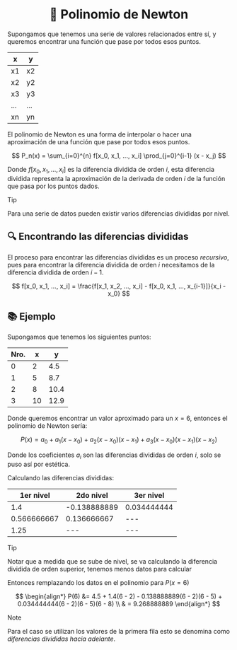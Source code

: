 <h1 align='center'>🚀 Polinomio de Newton</h1>

Supongamos que tenemos una serie de valores
relacionados entre sí, y queremos encontrar una
función que pase por todos esos puntos.

| x   | y   |
| --- | --- |
| x1  | x2  |
| x2  | y2  |
| x3  | y3  |
| ... | ... |
| xn  | yn  |

El polinomio de Newton es una forma de interpolar
o hacer una aproximación de una función que pase
por todos esos puntos.

$$
P_n(x) = \sum_{i=0}^{n} f[x_0, x_1, ..., x_i] \prod_{j=0}^{i-1} (x - x_j)
$$

Donde $f[x_0, x_1, ..., x_i]$ es la diferencia dividida
de orden $i$, esta diferencia dividida representa
la aproximación de la derivada de orden $i$ de la función
que pasa por los puntos dados.

> [!TIP]
> Para una serie de datos pueden existir varios
> diferencias divididas por nivel.

## 🔍 Encontrando las diferencias divididas

El proceso para encontrar las diferencias divididas
es un proceso _recursivo_, pues para encontrar la
diferencia dividida de orden $i$ necesitamos de la
diferencia dividida de orden $i-1$.

$$
f[x_0, x_1, ..., x_i] = \frac{f[x_1, x_2, ..., x_i] - f[x_0, x_1, ..., x_{i-1}]}{x_i - x_0}
$$

## 📚 Ejemplo

Supongamos que tenemos los siguientes puntos:

| Nro. | x   | y    |
| ---- | --- | ---- |
| 0    | 2   | 4.5  |
| 1    | 5   | 8.7  |
| 2    | 8   | 10.4 |
| 3    | 10  | 12.9 |

Donde queremos encontrar un valor aproximado
para un $x=6$, entonces el polinomio de Newton
sería:

$$
P(x) = a_0 + a_1(x - x_0) + a_2(x - x_0)(x - x_1) + a_3(x - x_0)(x - x_1)(x - x_2)
$$

Donde los coeficientes $a_i$ son las diferencias
divididas de orden $i$, solo se puso así por
estética.

Calculando las diferencias divididas:

| 1er nivel   | 2do nivel    | 3er nivel   |
| ----------- | ------------ | ----------- |
| 1.4         | -0.138888889 | 0.034444444 |
| 0.566666667 | 0.136666667  | ---         |
| 1.25        | ---          | ---         |

> [!TIP]
> Notar que a medida que se sube de nivel, se
> va calculando la diferencia dividida de orden
> superior, tenemos menos datos para calcular

Entonces remplazando los datos en el polinomio
para $P(x=6)$

$$
\begin{align*}
P(6) &= 4.5 + 1.4(6 - 2) - 0.138888889(6 - 2)(6 - 5) + 0.034444444(6 - 2)(6 - 5)(6 - 8) \\
& = 9.268888889
\end{align*}
$$

> [!NOTE]
> Para el caso se utilizan los valores de la primera fila
> esto se denomina como _diferencias divididas hacia adelante_.
